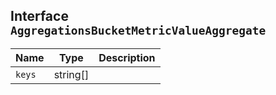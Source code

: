 ## Interface `AggregationsBucketMetricValueAggregate`

| Name | Type | Description |
| - | - | - |
| `keys` | string[] | &nbsp; |
